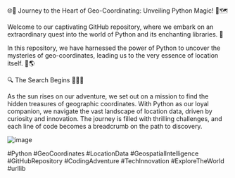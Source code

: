 🌐🐍 Journey to the Heart of Geo-Coordinating: Unveiling Python Magic! 🌟🗺️

Welcome to our captivating GitHub repository, where we embark on an extraordinary quest into the world of Python and its enchanting libraries. 🚀

In this repository, we have harnessed the power of Python to uncover the mysteries of geo-coordinates, leading us to the very essence of location itself. 📍🌎

🔍 The Search Begins 🕵️‍♂️🔎

As the sun rises on our adventure, we set out on a mission to find the hidden treasures of geographic coordinates. With Python as our loyal companion, we navigate the vast landscape of location data, driven by curiosity and innovation. The journey is filled with thrilling challenges, and each line of code becomes a breadcrumb on the path to discovery.

![image](https://github.com/divyanshujain11/python_geo_cordinates/assets/77712311/6163d11a-6314-4672-aca0-9f5933d548a0)


#Python #GeoCoordinates #LocationData #GeospatialIntelligence #GitHubRepository #CodingAdventure #TechInnovation #ExploreTheWorld #urllib
